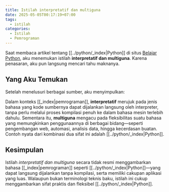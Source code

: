 ```yaml
---
title: Istilah interpretatif dan multiguna
date: 2025-05-05T00:17:19+07:00
tags:
  - istilah
categories:
  - Istilah
  - Pemrograman
---
```

Saat membaca artikel tentang [[../python/_index|Python]] di situs [Belajar Python](https://belajarpython.com/tutorial/apa-itu-python/), aku menemukan istilah **interpretatif dan multiguna**. Karena penasaran, aku pun langsung mencari tahu maknanya.

## Yang Aku Temukan

Setelah menelusuri berbagai sumber, aku menyimpulkan:

Dalam konteks [[_index|pemrograman]], **interpretatif** merujuk pada jenis bahasa yang kode sumbernya dapat dijalankan langsung oleh interpreter, tanpa perlu melalui proses kompilasi penuh ke dalam bahasa mesin terlebih dahulu. Sementara itu, **multiguna** mengacu pada fleksibilitas suatu bahasa yang memungkinkan penggunaannya di berbagai bidang—seperti pengembangan web, automasi, analisis data, hingga kecerdasan buatan. Contoh nyata dari kombinasi dua sifat ini adalah [[../python/_index|Python]].

## Kesimpulan

Istilah _interpretatif dan multiguna_ secara tidak resmi menggambarkan bahasa [[_index|pemrograman]] seperti [[../python/_index|Python]]—yang dapat langsung dijalankan tanpa kompilasi, serta memiliki cakupan aplikasi yang luas. Walaupun bukan terminologi teknis baku, istilah ini cukup menggambarkan sifat praktis dan fleksibel [[../python/_index|Python]].
